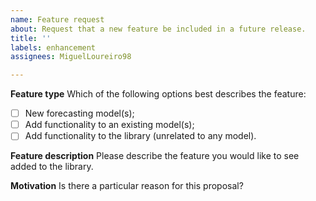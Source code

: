 ```yaml
---
name: Feature request
about: Request that a new feature be included in a future release.
title: ''
labels: enhancement
assignees: MiguelLoureiro98

---
```


**Feature type**
Which of the following options best describes the feature:
- [ ] New forecasting model(s);
- [ ] Add functionality to an existing model(s);
- [ ] Add functionality to the library (unrelated to any model).

**Feature description**
Please describe the feature you would like to see added to the library.

**Motivation**
Is there a particular reason for this proposal?
